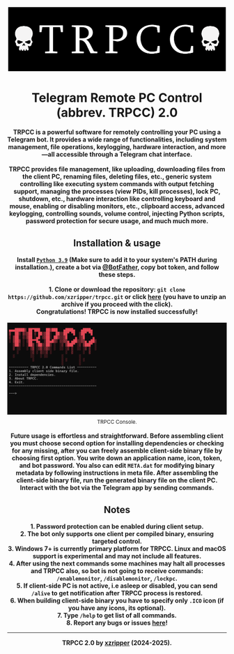 <p align="center"><img src="trpcc.png"></p>
<h1 align="center">Telegram Remote PC Control (abbrev. TRPCC) 2.0</h1>
<p align="center"><b>TRPCC is a powerful software for remotely controlling your PC using a Telegram bot. It provides a wide range of functionalities, including system management, file operations, keylogging, hardware interaction, and more—all accessible through a Telegram chat interface.<br><br>TRPCC provides file management, like uploading, downloading files from the client PC, renaming files, deleting files, etc., generic system controlling like executing system commands with output fetching support, managing the processes (view PIDs, kill processes), lock PC, shutdown, etc., hardware interaction like controlling keyboard and mouse, enabling or disabling monitors, etc., clipboard access, advanced keylogging, controlling sounds, volume control, injecting Python scripts, password protection for secure usage, and much much more.</b></p>

<h2 align="center">Installation & usage</h2>
<p align="center"><b>Install <a href="https://www.python.org/downloads/release/python-399/"><code>Python 3.9</code></a> (Make sure to add it to your system's PATH during installation.), create a bot via <a href="https://telegram.me/BotFather">@BotFather</a>, copy bot token, and follow these steps.<br>
  <br>1. Clone or download the repository: <code>git clone https://github.com/xzripper/trpcc.git</code> or click <a href="https://github.com/xzripper/trpcc/archive/refs/heads/main.zip">here</a> (you have to unzip an archive if you proceed with the click).<br>Congratulations! TRPCC is now installed successfully!<br><br><img src="trpcc_cmd.png"></b><sub>TRPCC Console.</sub><b><br><br>Future usage is effortless and straightforward. Before assembling client you must choose second option for installing dependencies or checking for any missing, after you can freely assemble client-side binary file by choosing first option. You write down an application name, icon, token, and bot password. You also can edit <code>META.dat</code> for modifying binary metadata by following instructions in meta file. After assembling the client-side binary file, run the generated binary file on the client PC. Interact with the bot via the Telegram app by sending commands.</b></p>

<h2 align="center">Notes</h2>
<p align="center"><b>1. Password protection can be enabled during client setup.<br>2. The bot only supports one client per compiled binary, ensuring targeted control.<br>3. Windows 7+ is currently primary platform for TRPCC. Linux and macOS support is experimental and may not include all features.<br>4. After using the next commands some machines may halt all processes and TRPCC also, so bot is not going to receive commands: <code>/enablemonitor</code>, <code>/disablemonitor</code>, <code>/lockpc</code>.<br>5. If client-side PC is not active, i.e asleep or disabled, you can send <code>/alive</code> to get notification after TRPCC process is restored.<br>6. When building client-side binary you have to specify only <code>.ICO</code> icon (if you have any icons, its optional).<br>7. Type <code>/help</code> to get list of all commands.<br>8. Report any bugs or issues <a href="https://github.com/xzripper/trpcc/issues">here</a>!</b></p>

<hr><p align="center"><b>TRPCC 2.0 by <a href="https://github.com/xzripper">xzripper</a> (2024-2025).</b></p>
